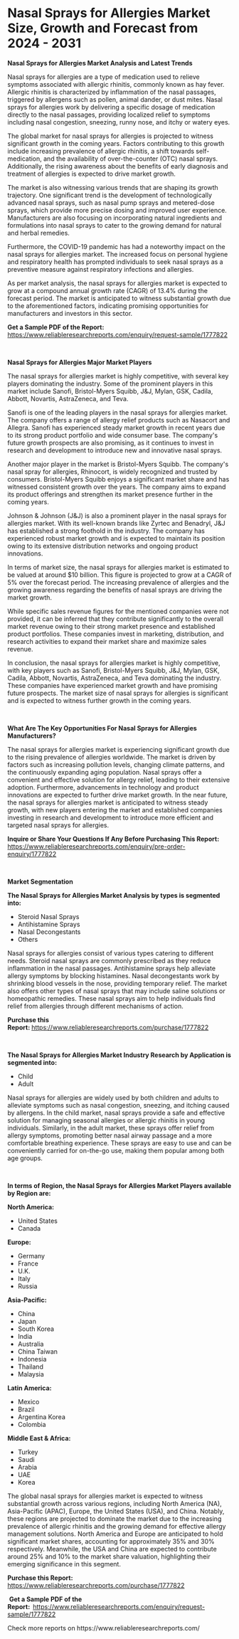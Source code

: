 <p><h1>Nasal Sprays for Allergies Market Size, Growth and Forecast from 2024 - 2031</h1></p><p><strong>Nasal Sprays for Allergies Market Analysis and Latest Trends</strong></p>
<p><p>Nasal sprays for allergies are a type of medication used to relieve symptoms associated with allergic rhinitis, commonly known as hay fever. Allergic rhinitis is characterized by inflammation of the nasal passages, triggered by allergens such as pollen, animal dander, or dust mites. Nasal sprays for allergies work by delivering a specific dosage of medication directly to the nasal passages, providing localized relief to symptoms including nasal congestion, sneezing, runny nose, and itchy or watery eyes.</p><p>The global market for nasal sprays for allergies is projected to witness significant growth in the coming years. Factors contributing to this growth include increasing prevalence of allergic rhinitis, a shift towards self-medication, and the availability of over-the-counter (OTC) nasal sprays. Additionally, the rising awareness about the benefits of early diagnosis and treatment of allergies is expected to drive market growth.</p><p>The market is also witnessing various trends that are shaping its growth trajectory. One significant trend is the development of technologically advanced nasal sprays, such as nasal pump sprays and metered-dose sprays, which provide more precise dosing and improved user experience. Manufacturers are also focusing on incorporating natural ingredients and formulations into nasal sprays to cater to the growing demand for natural and herbal remedies.</p><p>Furthermore, the COVID-19 pandemic has had a noteworthy impact on the nasal sprays for allergies market. The increased focus on personal hygiene and respiratory health has prompted individuals to seek nasal sprays as a preventive measure against respiratory infections and allergies.</p><p>As per market analysis, the nasal sprays for allergies market is expected to grow at a compound annual growth rate (CAGR) of 13.4% during the forecast period. The market is anticipated to witness substantial growth due to the aforementioned factors, indicating promising opportunities for manufacturers and investors in this sector.</p></p>
<p><strong>Get a Sample PDF of the Report:&nbsp;</strong> <a href="https://www.reliableresearchreports.com/enquiry/request-sample/1777822">https://www.reliableresearchreports.com/enquiry/request-sample/1777822</a></p>
<p>&nbsp;</p>
<p><strong>Nasal Sprays for Allergies Major Market Players</strong></p>
<p><p>The nasal sprays for allergies market is highly competitive, with several key players dominating the industry. Some of the prominent players in this market include Sanofi, Bristol-Myers Squibb, J&J, Mylan, GSK, Cadila, Abbott, Novartis, AstraZeneca, and Teva.</p><p>Sanofi is one of the leading players in the nasal sprays for allergies market. The company offers a range of allergy relief products such as Nasacort and Allegra. Sanofi has experienced steady market growth in recent years due to its strong product portfolio and wide consumer base. The company's future growth prospects are also promising, as it continues to invest in research and development to introduce new and innovative nasal sprays.</p><p>Another major player in the market is Bristol-Myers Squibb. The company's nasal spray for allergies, Rhinocort, is widely recognized and trusted by consumers. Bristol-Myers Squibb enjoys a significant market share and has witnessed consistent growth over the years. The company aims to expand its product offerings and strengthen its market presence further in the coming years.</p><p>Johnson & Johnson (J&J) is also a prominent player in the nasal sprays for allergies market. With its well-known brands like Zyrtec and Benadryl, J&J has established a strong foothold in the industry. The company has experienced robust market growth and is expected to maintain its position owing to its extensive distribution networks and ongoing product innovations.</p><p>In terms of market size, the nasal sprays for allergies market is estimated to be valued at around $10 billion. This figure is projected to grow at a CAGR of 5% over the forecast period. The increasing prevalence of allergies and the growing awareness regarding the benefits of nasal sprays are driving the market growth.</p><p>While specific sales revenue figures for the mentioned companies were not provided, it can be inferred that they contribute significantly to the overall market revenue owing to their strong market presence and established product portfolios. These companies invest in marketing, distribution, and research activities to expand their market share and maximize sales revenue.</p><p>In conclusion, the nasal sprays for allergies market is highly competitive, with key players such as Sanofi, Bristol-Myers Squibb, J&J, Mylan, GSK, Cadila, Abbott, Novartis, AstraZeneca, and Teva dominating the industry. These companies have experienced market growth and have promising future prospects. The market size of nasal sprays for allergies is significant and is expected to witness further growth in the coming years.</p></p>
<p>&nbsp;</p>
<p><strong>What Are The Key Opportunities For Nasal Sprays for Allergies Manufacturers?</strong></p>
<p><p>The nasal sprays for allergies market is experiencing significant growth due to the rising prevalence of allergies worldwide. The market is driven by factors such as increasing pollution levels, changing climate patterns, and the continuously expanding aging population. Nasal sprays offer a convenient and effective solution for allergy relief, leading to their extensive adoption. Furthermore, advancements in technology and product innovations are expected to further drive market growth. In the near future, the nasal sprays for allergies market is anticipated to witness steady growth, with new players entering the market and established companies investing in research and development to introduce more efficient and targeted nasal sprays for allergies.</p></p>
<p><strong>Inquire or Share Your Questions If Any Before Purchasing This Report:</strong> <a href="https://www.reliableresearchreports.com/enquiry/pre-order-enquiry/1777822">https://www.reliableresearchreports.com/enquiry/pre-order-enquiry/1777822</a></p>
<p>&nbsp;</p>
<p><strong>Market Segmentation</strong></p>
<p><strong>The Nasal Sprays for Allergies Market Analysis by types is segmented into:</strong></p>
<p><ul><li>Steroid Nasal Sprays</li><li>Antihistamine Sprays</li><li>Nasal Decongestants</li><li>Others</li></ul></p>
<p><p>Nasal sprays for allergies consist of various types catering to different needs. Steroid nasal sprays are commonly prescribed as they reduce inflammation in the nasal passages. Antihistamine sprays help alleviate allergy symptoms by blocking histamines. Nasal decongestants work by shrinking blood vessels in the nose, providing temporary relief. The market also offers other types of nasal sprays that may include saline solutions or homeopathic remedies. These nasal sprays aim to help individuals find relief from allergies through different mechanisms of action.</p></p>
<p><strong>Purchase this Report:&nbsp;</strong><a href="https://www.reliableresearchreports.com/purchase/1777822">https://www.reliableresearchreports.com/purchase/1777822</a></p>
<p>&nbsp;</p>
<p><strong>The Nasal Sprays for Allergies Market Industry Research by Application is segmented into:</strong></p>
<p><ul><li>Child</li><li>Adult</li></ul></p>
<p><p>Nasal sprays for allergies are widely used by both children and adults to alleviate symptoms such as nasal congestion, sneezing, and itching caused by allergens. In the child market, nasal sprays provide a safe and effective solution for managing seasonal allergies or allergic rhinitis in young individuals. Similarly, in the adult market, these sprays offer relief from allergy symptoms, promoting better nasal airway passage and a more comfortable breathing experience. These sprays are easy to use and can be conveniently carried for on-the-go use, making them popular among both age groups.</p></p>
<p>&nbsp;</p>
<p><strong>In terms of Region, the Nasal Sprays for Allergies Market Players available by Region are:</strong></p>
<p>
    <p> <strong> North America: </strong>
        <ul>
            <li>United States</li>
            <li>Canada</li>
        </ul>
        </p> 
    <p> <strong> Europe: </strong>
        <ul>
            <li>Germany</li>
            <li>France</li>
            <li>U.K.</li>
            <li>Italy</li>
            <li>Russia</li>
        </ul>
        </p> 
    <p> <strong> Asia-Pacific: </strong>
        <ul>
            <li>China</li>
            <li>Japan</li>
            <li>South Korea</li>
            <li>India</li>
            <li>Australia</li>
            <li>China Taiwan</li>
            <li>Indonesia</li>
            <li>Thailand</li>
            <li>Malaysia</li>
        </ul>
        </p> 
    <p> <strong> Latin America: </strong>
        <ul>
            <li>Mexico</li>
            <li>Brazil</li>
            <li>Argentina Korea</li>
            <li>Colombia</li>
        </ul>
        </p> 
    <p> <strong> Middle East & Africa: </strong>
        <ul>
            <li>Turkey</li>
            <li>Saudi</li>
            <li>Arabia</li>
            <li>UAE</li>
            <li>Korea</li>
        </ul>
    </p>
    </p>
<p><p>The global nasal sprays for allergies market is expected to witness substantial growth across various regions, including North America (NA), Asia-Pacific (APAC), Europe, the United States (USA), and China. Notably, these regions are projected to dominate the market due to the increasing prevalence of allergic rhinitis and the growing demand for effective allergy management solutions. North America and Europe are anticipated to hold significant market shares, accounting for approximately 35% and 30% respectively. Meanwhile, the USA and China are expected to contribute around 25% and 10% to the market share valuation, highlighting their emerging significance in this segment.</p></p>
<p><strong>Purchase this Report: </strong><a href="https://www.reliableresearchreports.com/purchase/1777822">https://www.reliableresearchreports.com/purchase/1777822</a></p>
<p>&nbsp;<strong>Get a Sample PDF of the Report:&nbsp;&nbsp;</strong><a href="https://www.reliableresearchreports.com/enquiry/request-sample/1777822">https://www.reliableresearchreports.com/enquiry/request-sample/1777822</a></p>
<p><strong></strong></p>
<p>Check more reports on https://www.reliableresearchreports.com/</p>